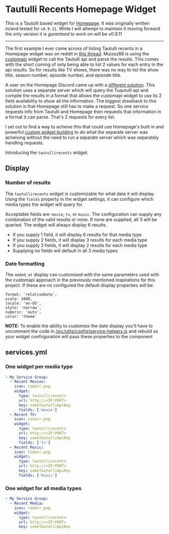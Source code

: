 
# Tautulli Recents Homepage Widget

This is a Tautulli based widget for [Homepage](https://github.com/gethomepage/homepage). It was originally written in/and tested for `v0.9.11`. While I will attempt to maintain it moving forward the only version it is _guranteed_ to work on will be v0.9.11 

---

The first example I ever came across of listing Tautulli recents in a Homepage widget was on reddit in [this thread](https://www.reddit.com/r/selfhosted/comments/1fzsp2m/homepage_the_possibilities_are_endless/). Muizaz88 is using the [customapi](https://gethomepage.dev/widgets/services/customapi/) widget to call the Tautulli api and parse the results. This comes with the short coming of only being able to list 2 values for each entry in the api results. So for results like TV shows, there was no way to list the show title, season number, episode number, and episode title.

A user on the Homepage Discord came up with a [different solution](https://github.com/10mfox/Gethomepage-Tautulli-Custom-Api?tab=readme-ov-file). This solution uses a separate server which will query the Tuautulli api and compile the results in a format that allows the customapi widget to use its 2 field availability to show all the information. The biggest drawback to this solution is that Homepage still has to make a request. So one service requests info from Tautulli and Homepage then requests that information in a format it can parse. That's 2 requests for every list.

I set out to find a way to acheive this that could use Homepage's built in and powerful [custom widget building](https://gethomepage.dev/widgets/authoring/) to do what the separate server was acheiving without the need to run a separate server which was separately handling requests.

Introducing the `tautullirecents` widget.

## Display

### Number of results
The `tautullirecents` widget is customizable for what data it will display. Using the `fields` property in the widget settings, it can configure which media types the widget will query for.

Acceptable fields are: `movie`, `tv`, or `music`. The configuration can supply any combination of the valid results or none. If none are supplied, all 3 will be queried. The widget will always display 6 results.

- If you supply 1 field, it will display 6 results for that media type
- If you supply 2 fields, it will display 3 results for each media type
- If you supply 3 fields, it will display 2 results for each media type
- Supplying no fields will default in all 3 media types

### Date formatting
The `added_at` display can customized with the same parameters used with the customapi approach in the previously mentioned inspirations for this project. If these are no configured the default display properties will be:
```
format: 'relativeDate',
scale: 1000,
locale: 'en-US',
style: 'narrow',
numeric: 'auto',
color: 'theme'
```

**NOTE:** To enable the ability to customize the date display you'll have to uncomment the code in [/src/utils/config/service-helpers.js](/src/utils/config/service-helpers.js) and rebuild so your widget confirguration will pass these properties to the component




## services.yml

### One widget per media type
```yml
- My Service Group:
  - Recent Movies:
    icon: radarr.png
    widget:
      type: tautullirecents
      url: http://<IP:PORT>
      key: someTautulliApiKey
      fields: ['movie']
  - Recent TV:
    icon: sonarr.png
    widget:
      type: tautullirecents
      url: http://<IP:PORT>
      key: someTautulliApiKey
      fields: ['tv']
  - Recent Music:
    icon: lidarr.png
    widget:
      type: tautullirecents
      url: http://<IP:PORT>
      key: someTautulliApiKey
      fields: ['music']
```

### One widget for all media types
```yml
- My Service Group:
  - Recent Media:
    icon: radarr.png
    widget:
      type: tautullirecents
      url: http://<IP:PORT>
      key: someTautulliApiKey
```